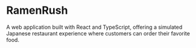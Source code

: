 # RamenRush
A web application built with React and TypeScript, offering a simulated Japanese restaurant experience where customers can order their favorite food.
